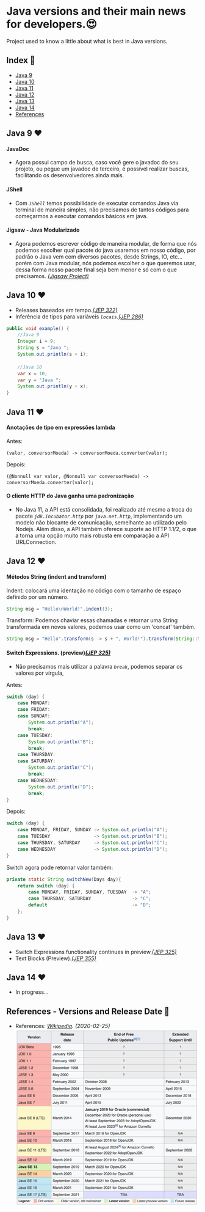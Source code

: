 # Java versions and their main news for developers.:heart_eyes:

Project used to know a little about what is best in Java versions.

## Index :pushpin:

- [Java 9](#java9)
- [Java 10](#java10)
- [Java 11](#java11)
- [Java 12](#java12)
- [Java 13](#java13)
- [Java 14](#java14)
- [References](#references)

## Java 9 <a name="java9"></a>:heart:

#### JavaDoc

- Agora possui campo de busca, caso você gere o javadoc do seu projeto, ou pegue um javadoc de terceiro, é possível realizar buscas, facilitando os desenvolvedores ainda mais.

#### JShell

- Com _`JShell`_ temos possibilidade de executar comandos Java via terminal de maneira simples, não precisamos de tantos códigos para começarmos a executar comandos básicos em java.

#### Jigsaw - Java Modularizado

- Agora podemos escrever código de maneira modular, de forma que nós podemos escolher qual pacote do java usaremos em nosso código, por padrão o Java vem com diversos pacotes, desde Strings, IO, etc... porém com Java modular, nós podemos escolher o que queremos usar, dessa forma nosso pacote final seja bem menor e só com o que precisamos. _[(Jigsaw Project)](https://openjdk.java.net/projects/jigsaw/)_

## Java 10 <a name="java10"></a>:heart:

- Releases baseados em tempo._[(JEP 322)](http://openjdk.java.net/jeps/322)_
- Inferência de tipos para variáveis _`locais`_._[(JEP 286)](http://openjdk.java.net/jeps/286)_

```java
public void example() {
    //Java 9
    Integer i = 9;
    String s = "Java ";
    System.out.println(s + i);

    //Java 10
    var x = 10;
    var y = "Java ";
    System.out.println(y + x);
}
```

## Java 11 <a name="java11"></a>:heart:

#### Anotações de tipo em expressões lambda

Antes:
```
(valor, conversorMoeda) -> conversorMoeda.converter(valor);
```

Depois:
```
(@Nonnull var valor, @Nonnull var conversorMoeda) -> conversorMoeda.converter(valor);
```

#### O cliente HTTP do Java ganha uma padronização

- No Java 11, a API está consolidada, foi realizado até mesmo a troca do pacote _`jdk.incubator.http`_ por _`java.net.http`_, implementando um modelo não blocante de comunicação, semelhante ao utilizado pelo Nodejs. Além disso, a API também oferece suporte ao HTTP 1.1/2, o que a torna uma opção muito mais robusta em comparação a API URLConnection.

## Java 12 <a name="java12"></a>:heart:

#### Métodos String (indent and transform)

Indent: colocará uma identação no código com o tamanho de espaço definido por um número.
```java
String msg = "Hello\nWorld!".indent(3);
```

Transform: Podemos chaviar essas chamadas e retornar uma String transformada em novos valores, podemos usar como um 'concat' também.
```java
String msg = "Hello".transform(s -> s + ", World!").transform(String::toUpperCase);
```

#### Switch Expressions. (preview)_[(JEP 325)](http://openjdk.java.net/jeps/325)_

- Não precisamos mais utilizar a palavra _`break`_, podemos separar os valores por vírgula, 

Antes:
```java
switch (day) {
    case MONDAY:
    case FRIDAY:
    case SUNDAY:
        System.out.println("A");
        break;
    case TUESDAY:
        System.out.println("B");
        break;
    case THURSDAY:
    case SATURDAY:
        System.out.println("C");
        break;
    case WEDNESDAY:
        System.out.println("D");
        break;
}
```

Depois:
```java
switch (day) {
    case MONDAY, FRIDAY, SUNDAY -> System.out.println("A");
    case TUESDAY                -> System.out.println("B");
    case THURSDAY, SATURDAY     -> System.out.println("C");
    case WEDNESDAY              -> System.out.println("D");
}
```

Switch agora pode retornar valor também:
```java
private static String switchNew(Days day){
    return switch (day) {
        case MONDAY, FRIDAY, SUNDAY, TUESDAY  -> "A";
        case THURSDAY, SATURDAY               -> "C";
        default                               -> "D";
    };
}
```

## Java 13 <a name="java13"></a>:heart:

- Switch Expressions functionality continues in preview._[(JEP 325)](http://openjdk.java.net/jeps/325)_
- Text Blocks (Preview)._[(JEP 355)](http://openjdk.java.net/jeps/355)_

## Java 14 <a name="java14"></a>:heart:

- In progress...

## References - Versions and Release Date <a name="references"></a> :link:

- References: _[Wikipedia](https://en.wikipedia.org/wiki/Java_version_history). (2020-02-25)_ 
![Java Version](img/java-version.png)
